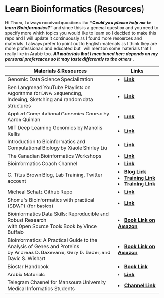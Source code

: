 # Learn Bioinformatics (Resources)
Hi There, I always received questions like <b> <i> “Could you please help me to learn Bioinformatics?”  </i> </b> and since this is a general question and you need to specify more which topics you would like to learn so I decided to make this repo and I will update it continuously as I found more resources and materials. I always prefer to point out to English materials as I think they are more professionals and educated but I will mention some materials that I really like in Arabic too. <b> <i> All materials that I mentioned here depends on my personal preferences so it may taste differently to the others </i> </b>.
  <table>  
        <thead>
           <th> Materials & Resources </th>
           <th> Links </th>
        </thead>
        <tr>
            <td> Genomic Data Science Specialization </td>
            <td> <li> <a href="https://www.coursera.org/specializations/genomic-data-science"> <b> Link </b></a> </li> </td>
       </tr>
          <tr>
            <td> Ben Langmead YouTube Playlists on Algorithms for DNA Sequencing, <br> Indexing, Sketching and random data structures  </td>
            <td> <li> <a href="https://www.youtube.com/user/BenLangmead/playlists"> <b> Link </b></a> </li> </td>
       </tr>
            <tr>
            <td> Applied Computational Genomics Course by Aaron Quinlan  </td>
            <td> <li> <a href="https://github.com/quinlan-lab/applied-computational-genomics"> <b> Link </b></a> </li> </td>
       </tr>
       <tr>
            <td> MIT Deep Learning Genomics by Manolis Kellis   </td>
            <td> <li> <a href="https://mit6874.github.io/"> <b> Link </b></a> </li> </td>
       </tr>
         <tr>
            <td> Introduction to Bioinformatics and Computational Biology by Xiaole Shirley Liu   </td>
            <td> <li> <a href="https://liulab-dfci.github.io/bioinfo-combio/"> <b> Link </b></a> </li> </td>
       </tr>
          <tr>
            <td> The Canadian Bioinformatics Workshops   </td>
            <td> <li> <a href="https://bioinformaticsdotca.github.io/"> <b> Link </b></a> </li> </td>
       </tr>
            <tr>
            <td> Bioinformatics Coach Channel   </td>
            <td> <li> <a href="https://www.youtube.com/channel/UCOJM9xzqDc6-43j2x_vXqCQ"> <b> Link </b></a> </li> </td>
       </tr>
              <tr>
            <td> C. Titus Brown Blog, Lab Training, Twitter account   </td>
            <td> <li> <a href="http://ivory.idyll.org/blog/"> <b> Blog Link </b></a> </li>
                 <li> <a href="https://angus.readthedocs.io/en/2019/"> <b> Training Link </b></a> </li>
                 <li> <a href="https://dib-training.readthedocs.io/en/pub/"> <b> Training Link </b></a> </li> </td>    
       </tr>
         <tr>
            <td> Micheal Schatz Github Repo  </td>
            <td> <li> <a href="https://github.com/schatzlab"> <b> Link </b></a> </li> </td>
       </tr>
       <tr>
            <td> Shomu's Bioinformatics with practical (SBWP) (for basics)   </td>
            <td> <li> <a href="https://www.youtube.com/watch?v=w-uk-_TOgR0&list=PLb0WW0k29aHrF8aZzK17ORTesZsd-lING"> <b> Link </b></a> </li> </td>
       </tr>
         <tr>
            <td> Bioinformatics Data Skills: Reproducible and Robust Research <br> with Open Source Tools Book by Vince Buffalo   </td>
            <td> <li> <a href="https://www.amazon.com/Bioinformatics-Data-Skills-Reproducible-Research/dp/1449367372"> <b> Book Link on Amazon </b></a> </li> </td>
       </tr>
           <tr>
            <td> Bioinformatics: A Practical Guide to the Analysis of Genes and Proteins <br> by Andreas D. Baxevanis, Gary D. Bader, and David S. Wishart  </td>
            <td> <li> <a href="https://www.amazon.com/Bioinformatics-Practical-Guide-Analysis-Proteins/dp/1119335582"> <b> Book Link on Amazon </b></a> </li> </td>
       </tr>
             <tr>
            <td> Biostar Handbook  </td>
            <td> <li> <a href="https://www.biostarhandbook.com/"> <b> Book Link </b></a> </li> </td>
       </tr>
               <tr>
            <td> Arabic Materials  </td>
            <td> <li> <a href="https://www.youtube.com/watch?v=GHqKnE6LL5Q&list=PLt0thylmbOcl45ysVO_z9Qw_n63pH1DpP"> <b> Link </b></a> </li> </td>
       </tr>
                 <tr>
            <td> Telegram Channel for Mansoura University Medical Informatics Students  </td>
            <td> <li> <a href="https://t.me/+jqTpvLsIh5szNzc0"> <b> Channel Link </b></a> </li> </td>
       </tr>
  </table>
